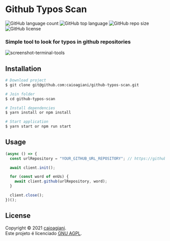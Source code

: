 <!--
/*
 * Thanks for downloading this project, if you have any ideas, tweaks, etc...
 * fork the repository and create a Pull Request.
 */
-->

# Github Typos Scan

<div align="left">
  <img alt="GitHub language count" src="https://img.shields.io/github/languages/count/caioagiani/github-typos-scan">
  <img alt="GitHub top language" src="https://img.shields.io/github/languages/top/caioagiani/github-typos-scan">
  <img alt="GitHub repo size" src="https://img.shields.io/github/repo-size/caioagiani/github-typos-scan">
  <img alt="GitHub license" src="https://img.shields.io/badge/license-GNU%20AGPL-blue.svg">
</div>

<h3 align="left">Simple tool to look for typos in github repositories</h3>

![screenshot-terminal-tools](.github/assets/terminal.png)

## Installation

```bash
# Download project
$ git clone git@github.com:caioagiani/github-typos-scan.git

# Join folder
$ cd github-typos-scan

# Install dependencies
$ yarn install or npm install

# Start application
$ yarn start or npm run start
```

## Usage

```js
(async () => {
  const urlRepository = "YOUR_GITHUB_URL_REPOSITORY"; // https://github.com/CheetahTemplate3/cheetah3

  await client.init();

  for (const word of enUs) {
    await client.github(urlRepository, word);
  }

  client.close();
})();
```

## License

Copyright © 2021 [caioagiani](https://github.com/caioagiani).<br />
Este projeto é licenciado [GNU AGPL](https://github.com/caioagiani/github-typos-scan/blob/master/LICENSE).
